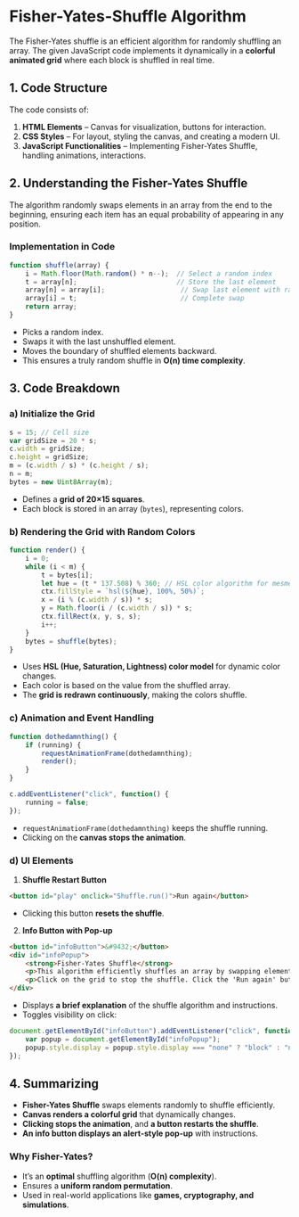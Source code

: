 # Fisher-Yates-Shuffle Algorithm

The Fisher-Yates shuffle is an efficient algorithm for randomly shuffling an array. The given JavaScript code implements it dynamically in a **colorful animated grid** where each block is shuffled in real time.


## **1. Code Structure**
The code consists of:
1. **HTML Elements** – Canvas for visualization, buttons for interaction.
2. **CSS Styles** – For layout, styling the canvas, and creating a modern UI.
3. **JavaScript Functionalities** – Implementing Fisher-Yates Shuffle, handling animations, interactions.


## **2. Understanding the Fisher-Yates Shuffle**
The algorithm randomly swaps elements in an array from the end to the beginning, ensuring each item has an equal probability of appearing in any position.

### **Implementation in Code**
```js
function shuffle(array) {
    i = Math.floor(Math.random() * n--);  // Select a random index
    t = array[n];                         // Store the last element
    array[n] = array[i];                   // Swap last element with random index
    array[i] = t;                          // Complete swap
    return array;
}
```
- Picks a random index.
- Swaps it with the last unshuffled element.
- Moves the boundary of shuffled elements backward.
- This ensures a truly random shuffle in **O(n) time complexity**.


## **3. Code Breakdown**
### **a) Initialize the Grid**
```js
s = 15; // Cell size
var gridSize = 20 * s;
c.width = gridSize;
c.height = gridSize;
m = (c.width / s) * (c.height / s);
n = m;
bytes = new Uint8Array(m);
```
- Defines a **grid of 20×15 squares**.
- Each block is stored in an array (`bytes`), representing colors.


### **b) Rendering the Grid with Random Colors**
```js
function render() {
    i = 0;
    while (i < m) {
        t = bytes[i];
        let hue = (t * 137.508) % 360; // HSL color algorithm for mesmerizing colors
        ctx.fillStyle = `hsl(${hue}, 100%, 50%)`;
        x = (i % (c.width / s)) * s;
        y = Math.floor(i / (c.width / s)) * s;
        ctx.fillRect(x, y, s, s);
        i++;
    }
    bytes = shuffle(bytes);
}
```
- Uses **HSL (Hue, Saturation, Lightness) color model** for dynamic color changes.
- Each color is based on the value from the shuffled array.
- The **grid is redrawn continuously**, making the colors shuffle.


### **c) Animation and Event Handling**
```js
function dothedamnthing() {
    if (running) {
        requestAnimationFrame(dothedamnthing);
        render();
    }
}

c.addEventListener("click", function() {
    running = false;
});
```
- `requestAnimationFrame(dothedamnthing)` keeps the shuffle running.
- Clicking on the **canvas stops the animation**.


### **d) UI Elements**
1. **Shuffle Restart Button**
```html
<button id="play" onclick="Shuffle.run()">Run again</button>
```
- Clicking this button **resets the shuffle**.

2. **Info Button with Pop-up**
```html
<button id="infoButton">&#9432;</button>
<div id="infoPopup">
    <strong>Fisher-Yates Shuffle</strong>
    <p>This algorithm efficiently shuffles an array by swapping elements randomly from the end of the array to the beginning.</p>
    <p>Click on the grid to stop the shuffle. Click the 'Run again' button to restart.</p>
</div>
```
- Displays **a brief explanation** of the shuffle algorithm and instructions.
- Toggles visibility on click:
```js
document.getElementById("infoButton").addEventListener("click", function() {
    var popup = document.getElementById("infoPopup");
    popup.style.display = popup.style.display === "none" ? "block" : "none";
});
```

## **4. Summarizing**
- **Fisher-Yates Shuffle** swaps elements randomly to shuffle efficiently.
- **Canvas renders a colorful grid** that dynamically changes.
- **Clicking stops the animation**, and **a button restarts the shuffle**.
- **An info button displays an alert-style pop-up** with instructions.


### **Why Fisher-Yates?**
- It’s an **optimal** shuffling algorithm (**O(n) complexity**).
- Ensures a **uniform random permutation**.
- Used in real-world applications like **games, cryptography, and simulations**.
